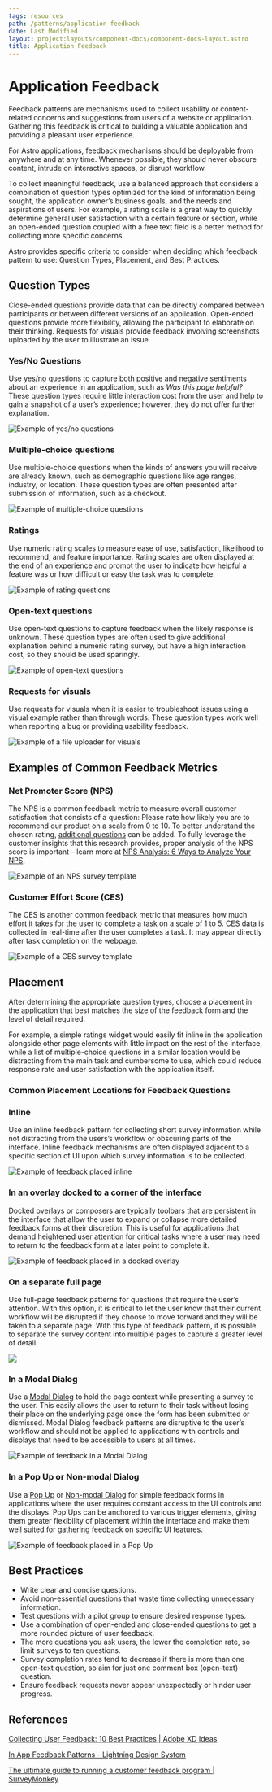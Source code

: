 ```yaml
---
tags: resources
path: /patterns/application-feedback
date: Last Modified
layout: project:layouts/component-docs/component-docs-layout.astro
title: Application Feedback
---
```


# Application Feedback 

Feedback patterns are mechanisms used to collect usability or content-related concerns and suggestions from users of a website or application. Gathering this feedback is critical to building a valuable application and providing a pleasant user experience.

For Astro applications, feedback mechanisms should be deployable from anywhere and at any time. Whenever possible, they should never obscure content, intrude on interactive spaces, or disrupt workflow.

To collect meaningful feedback, use a balanced approach that considers a combination of question types optimized for the kind of information being sought, the application owner’s business goals, and the needs and aspirations of users. For example, a rating scale is a great way to quickly determine general user satisfaction with a certain feature or section, while an open-ended question coupled with a free text field is a better method for collecting more specific concerns.

Astro provides specific criteria to consider when deciding which feedback pattern to use: Question Types, Placement, and Best Practices.

## Question Types

Close-ended questions provide data that can be directly compared between participants or between different versions of an application. Open-ended questions provide more flexibility, allowing the participant to elaborate on their thinking. Requests for visuals provide feedback involving screenshots uploaded by the user to illustrate an issue.

### Yes/No Questions

Use yes/no questions to capture both positive and negative sentiments about an experience in an application, such as <em>Was this page helpful?</em> These question types require little interaction cost from the user and help to gain a snapshot of a user’s experience; however, they do not offer further explanation.

![Example of yes/no questions](/img/patterns/feedback-yes-no.png)

### Multiple-choice questions

Use multiple-choice questions when the kinds of answers you will receive are already known, such as demographic questions like age ranges, industry, or location. These question types are often presented after submission of information, such as a checkout.

![Example of multiple-choice questions](/img/patterns/feedback-multiple-choice.png)

### Ratings

Use numeric rating scales to measure ease of use, satisfaction, likelihood to recommend, and feature importance. Rating scales are often displayed at the end of an experience and prompt the user to indicate how helpful a feature was or how difficult or easy the task was to complete.

![Example of rating questions](/img/patterns/feedback-ratings.png)

### Open-text questions

Use open-text questions to capture feedback when the likely response is unknown. These question types are often used to give additional explanation behind a numeric rating survey, but have a high interaction cost, so they should be used sparingly.

![Example of open-text questions](/img/patterns/feedback-open-text-questions.png)

### Requests for visuals

Use requests for visuals when it is easier to troubleshoot issues using a visual example rather than through words. These question types work well when reporting a bug or providing usability feedback.

![Example of a file uploader for visuals](/img/patterns/feedback-request-for-visuals.png)

## Examples of Common Feedback Metrics

### Net Promoter Score (NPS)

The NPS is a common feedback metric to measure overall customer satisfaction that consists of a question: Please rate how likely you are to recommend our product on a scale from 0 to 10. To better understand the chosen rating, [additional questions](https://www.surveymonkey.com/mp/customer-feedback-guide/) can be added. To fully leverage the customer insights that this research provides, proper analysis of the NPS score is important – learn more at [NPS Analysis: 6 Ways to Analyze Your NPS](https://monkeylearn.com/blog/nps-analysis/).

![Example of an NPS survey template](/img/patterns/feedback-nps-example.png)

### Customer Effort Score (CES)

The CES is another common feedback metric that measures how much effort it takes for the user to complete a task on a scale of 1 to 5. CES data is collected in real-time after the user completes a task. It may appear directly after task completion on the webpage.

![Example of a CES survey template](/img/patterns/feedback-ces-example.png)

## Placement

After determining the appropriate question types, choose a placement in the application that best matches the size of the feedback form and the level of detail required.

For example, a simple ratings widget would easily fit inline in the application alongside other page elements with little impact on the rest of the interface, while a list of multiple-choice questions in a similar location would be distracting from the main task and cumbersome to use, which could reduce response rate and user satisfaction with the application itself.

### Common Placement Locations for Feedback Questions

### Inline

Use an inline feedback pattern for collecting short survey information while not distracting from the users’s workflow or obscuring parts of the interface. Inline feedback mechanisms are often displayed adjacent to a specific section of UI upon which survey information is to be collected.

![Example of feedback placed inline](/img/patterns/feedback-inline.png)

### In an overlay docked to a corner of the interface

Docked overlays or composers are typically toolbars that are persistent in the interface that allow the user to expand or collapse more detailed feedback forms at their discretion. This is useful for applications that demand heightened user attention for critical tasks where a user may need to return to the feedback form at a later point to complete it.

![Example of feedback placed in a docked overlay](/img/patterns/feedback-docked.png)

### On a separate full page

Use full-page feedback patterns for questions that require the user’s attention. With this option, it is critical to let the user know that their current workflow will be disrupted if they choose to move forward and they will be taken to a separate page. With this type of feedback pattern, it is possible to separate the survey content into multiple pages to capture a greater level of detail.

![](/img/patterns/feedback-full-screen.png)

### In a Modal Dialog

Use a [Modal Dialog](/components/dialog/) to hold the page context while presenting a survey to the user. This easily allows the user to return to their task without losing their place on the underlying page once the form has been submitted or dismissed. Modal Dialog feedback patterns are disruptive to the user’s workflow and should not be applied to applications with controls and displays that need to be accessible to users at all times.

![Example of feedback in a Modal Dialog](/img/patterns/feedback-modal.png)

### In a Pop Up or Non-modal Dialog

Use a [Pop Up](/components/pop-up/) or [Non-modal Dialog](/components/dialog/) for simple feedback forms in applications where the user requires constant access to the UI controls and the displays. Pop Ups can be anchored to various trigger elements, giving them greater flexibility of placement within the interface and make them well suited for gathering feedback on specific UI features.

![Example of feedback placed in a Pop Up](/img/patterns/feedback-pop-up.png)

## Best Practices

- Write clear and concise questions.
- Avoid non-essential questions that waste time collecting unnecessary information.
- Test questions with a pilot group to ensure desired response types.
- Use a combination of open-ended and close-ended questions to get a more rounded picture of user feedback.
- The more questions you ask users, the lower the completion rate, so limit surveys to ten questions.
- Survey completion rates tend to decrease if there is more than one open-text question, so aim for just one comment box (open-text) question.
- Ensure feedback requests never appear unexpectedly or hinder user progress.

## References

 [Collecting User Feedback: 10 Best Practices | Adobe XD Ideas](https://xd.adobe.com/ideas/process/user-research/collecting-user-feedback/)

 [In App Feedback Patterns - Lightning Design System](https://www.lightningdesignsystem.com/guidelines/in-app-feedback/patterns/)

 [The ultimate guide to running a customer feedback program | SurveyMonkey](https://www.surveymonkey.com/mp/customer-feedback-guide/)
